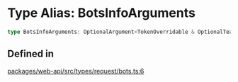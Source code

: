 # Type Alias: BotsInfoArguments

```ts
type BotsInfoArguments: OptionalArgument<TokenOverridable & OptionalTeamAssignable & object>;
```

## Defined in

[packages/web-api/src/types/request/bots.ts:6](https://github.com/slackapi/node-slack-sdk/blob/main/packages/web-api/src/types/request/bots.ts#L6)
